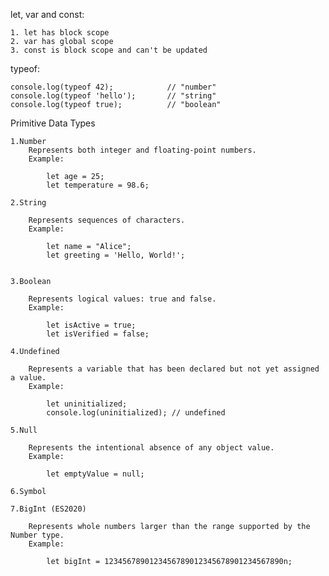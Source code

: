 let, var and const:

    1. let has block scope
    2. var has global scope
    3. const is block scope and can't be updated


typeof:

    console.log(typeof 42);            // "number"
    console.log(typeof 'hello');       // "string"
    console.log(typeof true);          // "boolean"


Primitive Data Types

    1.Number
        Represents both integer and floating-point numbers.
        Example:

            let age = 25;
            let temperature = 98.6;

    2.String

        Represents sequences of characters.
        Example:

            let name = "Alice";
            let greeting = 'Hello, World!';


    3.Boolean

        Represents logical values: true and false.
        Example:

            let isActive = true;
            let isVerified = false;

    4.Undefined

        Represents a variable that has been declared but not yet assigned a value.
        Example:

            let uninitialized;
            console.log(uninitialized); // undefined

    5.Null

        Represents the intentional absence of any object value.
        Example:

            let emptyValue = null;

    6.Symbol

    7.BigInt (ES2020)

        Represents whole numbers larger than the range supported by the Number type.
        Example:

            let bigInt = 1234567890123456789012345678901234567890n;



